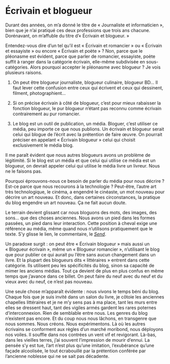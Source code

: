 # Écrivain et blogueur

Durant des années, on m’a donné le titre de « Journaliste et informaticien », bien que je n’ai pratiqué ces deux professions que trois ans chacune. Dorénavant, on m’affuble du titre d’« Écrivain et blogueur. »<span id="more-33845"></span>

Entendez-vous dire d’un tel qu’il est « Écrivain et romancier » ou « Écrivain et essayiste » ou encore « Écrivain et poète » ? Non, parce que le pléonasme est évident, parce que parler de romancier, essayiste, poète suffit à ranger dans la catégorie écrivain, elle-même subdivisée en sous-catégories. Alors pourquoi accepter le pléonasme avec blogueur ? Je vois plusieurs raisons.

1. On peut être blogueur journaliste, blogueur culinaire, blogueur BD… Il faut lever cette confusion entre ceux qui écrivent et ceux qui dessinent, filment, photographient…

2. Si on précise écrivain à côté de blogueur, c’est pour mieux rabaisser la fonction blogueur, le pur blogueur n’étant pas reconnu comme écrivain contrairement au pur romancier.

3. Le blog est un outil de publication, un média. Bloguer, c’est utiliser ce média, peu importe ce que nous publions. Un écrivain et blogueur serait celui qui blogue de l’écrit avec la prétention de faire œuvre. On pourrait préciser en appelant « Écrivain blogueur » celui qui choisit exclusivement le média blog.

Il me paraît évident que nous autres blogueurs avons un problème de légitimité. Si le blog est un média et que celui qui utilise ce média est un blogueur, on devrait appeler celui qui utilise le média livre un livreur. Nous ne le faisons pas.

Pourquoi éprouvons-nous ce besoin de parler du média pour nous décrire ? Est-ce parce que nous recourons à la technologie ? Peut-être, l’autre art très technologique, le cinéma, a engendré le cinéaste, un mot nouveau pour décrire un art nouveau. Et donc, dans certaines circonstances, la pratique du blog engendre un art nouveau. Ça ne fait aucun doute.

Le terrain devient glissant car nous bloguons des mots, des images, des sons… que des choses anciennes. Nous avons un pied dans les formes passées, un pied dans leur interaction. Cette position à cheval exige une référence au média, même quand nous n’utilisons pratiquement que le texte. S’y glisse le lien, le commentaire, le *[Send](https://tcrouzet.com/tag/send/)*.

Un paradoxe surgit : on peut être « Écrivain blogueur » mais aussi un « Blogueur écrivain », même un « Blogueur romancier », n’utilisant le blog que pour publier ce qui aurait pu l’être sans aucun changement dans un livre. Et la plupart des blogueurs dits « littéraires » entrent dans cette catégorie. Ils utilisent peu les spécificités du blog, sinon sa capacité de mimer les anciens médias. Tout ça devient de plus en plus confus en même temps que j’avance dans ce billet. On peut faire du neuf avec du neuf et du vieux avec du neuf, ce n’est pas nouveau.

Une seule chose m’apparaît évidente : nous vivons le temps béni du blog. Chaque fois que je suis invité dans un salon du livre, je côtoie les anciennes chapelles littéraires et je ne m’y sens pas à ma place, tant les murs entre elles se dressent haut, tant des vigiles armés gardent les rares poternes d’interconnexion. Rien de semblable entre nous. Les genres du blog n’existent pas encore. Et du coup nous nous lâchons, en transgenre que nous sommes. Nous créons. Nous expérimentons. Là où les autres écrivains se conforment aux règles d’un marché moribond, nous déployons nos voiles. Il souffle dans nos contrées un vent vif et revigorant. Là-bas, dans les vieilles terres, j’ai souvent l’impression de mourir d’ennui. La pensée s’y est tue, l’art n’est plus qu’une imitation, l’exubérance qu’une façade alcoolisée, le tout écrabouillé par la prétention conférée par l’ancienne noblesse qui ne se sait pas décadente.